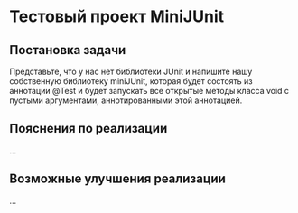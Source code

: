 Тестовый проект MiniJUnit
========================================================================

Постановка задачи
------------------------------------------------------------------------
Представьте, что у нас нет библиотеки JUnit и напишите нашу собственную библиотеку miniJUnit, 
которая будет состоять из аннотации @Test и будет запускать все открытые методы 
класса void с пустыми аргументами, аннотированными этой аннотацией.

Пояснения по реализации
------------------------------------------------------------------------

...

Возможные улучшения реализации
------------------------------------------------------------------------
...

